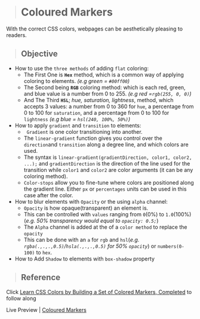 > # Coloured Markers
With the correct CSS colors, webpages can be aesthetically pleasing to readers. 

> ## Objective
- How to use the `three methods` of adding `flat` coloring:  
    - The First One is **`Hex`** method, which is a common way of applying coloring  to elements. _(e.g green = `#00ff00`)_
    -  The Second being **`RGB`** coloring method: which is each red, green, and blue value is a number from 0 to 255. _(e.g red =`rgb(255, 0, 0)`)_
    - And The Third **`HSL`**; _hue, saturation, lightness_, method, which accepts 3 values: a number from 0 to 360 for `hue`, a percentage from 0 to 100 for `saturation`, and a percentage from 0 to 100 for `lightness` _(e.g blue = `hsl(240, 100%, 50%)`)_
-   How to apply  `gradient` and `transition` to elements:
    -   ` Gradient` is one color transitioning into another. 
    -   The  `linear-gradient` function gives you control over the `direction`and `transition` along a degree line, and which colors are used.
    -   The syntax is `linear-gradient(gradientDirection, color1, color2, ...);` and  `gradientDirection` is the direction of the line used for the transition  while `color1` and `color2` are color arguments (it can be any coloring method).
    - `Color-stops` allow you to fine-tune where colors are positioned along the gradient line. Either `px` or `percentages` units can be used in this case after the color.
-   How to blur elements with `Opacity` or the using `alpha` channel:
    -   `Opacity` is how opaque(transparent) an element is.
    -   This can be controlled with `values` ranging from `0`(0%) to `1.0`(100%) (_e.g. 50% transparency would equal to `opacity: 0.5;`_)
    -   The `Alpha` channel is added at the of a `color method` to replace the `opacity`
    - This can be done with an `a` for  `rgb` and `hsl`(_e.g. `rgba(.,.,.,0.5)`/`hsla(.,.,.,0.5)` for 50% `opacity`_) or `numbers(0-100)` to `hex`. 
-   How to Add `Shadow` to elements with `box-shadow` property  

> ## Reference
Click [Learn CSS Colors by Building a Set of Colored Markers, Completed](https://www.freecodecamp.org/learn/2022/responsive-web-design/learn-css-colors-by-building-a-set-of-colored-markers/step-1) to follow along

Live Preview | [Coloured Markers]()